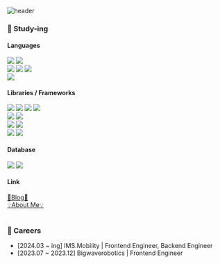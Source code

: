 
![header](https://capsule-render.vercel.app/api?type=waving&color=timeGradient&height=200&width="auto"&section=header&text=ez1n&fontSize=80)


 ### 🌱 Study-ing
  
 #### Languages
 
  <div class="row">
    <img src="https://img.shields.io/badge/HTML5-E34F26?style=plastic&logo=HTML5&logoColor=white"/>
    <img src="https://img.shields.io/badge/CSS3-1572B6?style=plastic&logo=CSS3&logoColor=white"/>
  </div>
  <div class="row">
    <img src="https://img.shields.io/badge/javascript-%23323330.svg?style=plastic&logo=javascript&logoColor=%23F7DF1E"/>
    <img src="https://img.shields.io/badge/typescript-%23007ACC.svg?style=plastic&logo=typescript&logoColor=white"/>
    <img src="https://img.shields.io/badge/dart-%230175C2.svg?style=plastic&logo=dart&logoColor=white"/>
  </div>
  <div class="row">
    <img src="https://img.shields.io/badge/python-3670A0?style=plastic&logo=python&logoColor=ffdd54"/>
  </div>
  
 #### Libraries / Frameworks
 
 <div class="row">
    <img src="https://img.shields.io/badge/Next-black?style=plastic&logo=next.js&logoColor=white"/>
    <img src="https://img.shields.io/badge/React-20232A?style=plastic&logo=react&logoColor=61DAFB"/>
    <img src="https://img.shields.io/badge/react_native-%2320232a.svg?style=plastic&logo=react&logoColor=%2361DAFB"/>
    <img src="https://img.shields.io/badge/Flutter-%2302569B.svg?style=plastic&logo=Flutter&logoColor=white"/>
  </div>
  <div class="row">
    <img src="https://img.shields.io/badge/styled--components-DB7093?style=plastic&logo=styled-components&logoColor=white"/>
    <img src="https://img.shields.io/badge/tailwindcss-%2338B2AC.svg?style=plastic&logo=tailwind-css&logoColor=white"/>
  </div>
    <div class="row">
    <img src="https://img.shields.io/badge/-React%20Query-FF4154?style=plastic&logo=react%20query&logoColor=white" />
    <img src="https://img.shields.io/badge/redux-%23593d88.svg?style=plastic&logo=redux&logoColor=white"/>
  </div>
  </div>
    <div class="row">
    <img src="https://img.shields.io/badge/flask-%23000.svg?style=plastic&logo=flask&logoColor=white" />
    <img src="https://img.shields.io/badge/FastAPI-005571?style=plastic&logo=fastapi"/>
  </div>
  
  #### Database
  <div class="row">
    <img src="https://img.shields.io/badge/Firebase-039BE5?style=plastic&logo=Firebase&logoColor=white"/>
   <img src="https://img.shields.io/badge/mysql-4479A1.svg?style=plastic&logo=mysql&logoColor=white"/>
  </div>

  #### Link
  <div><a href="https://ttugttag-coding.tistory.com/">🏃Blog🏃</a></div>
  <div><a href="https://www.notion.so/Yejin-Jeon-ef18167eab1b47b789f0b3da3d537c14">💡About Me💡</a></div>

  <br>

  ### 🏢 Careers
- [2024.03 ~ ing] IMS.Mobility | Frontend Engineer, Backend Engineer
- [2023.07 ~ 2023.12] Bigwaverobotics | Frontend Engineer

